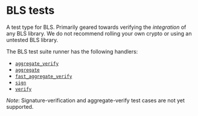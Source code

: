 # BLS tests

A test type for BLS. Primarily geared towards verifying the *integration* of any BLS library.
We do not recommend rolling your own crypto or using an untested BLS library.

The BLS test suite runner has the following handlers:

- [`aggregate_verify`](./aggregate_verify.md)
- [`aggregate`](./aggregate.md)
- [`fast_aggregate_verify`](./fast_aggregate_verify.md)
- [`sign`](./sign.md)
- [`verify`](./verify.md)

*Note*: Signature-verification and aggregate-verify test cases are not yet supported.
